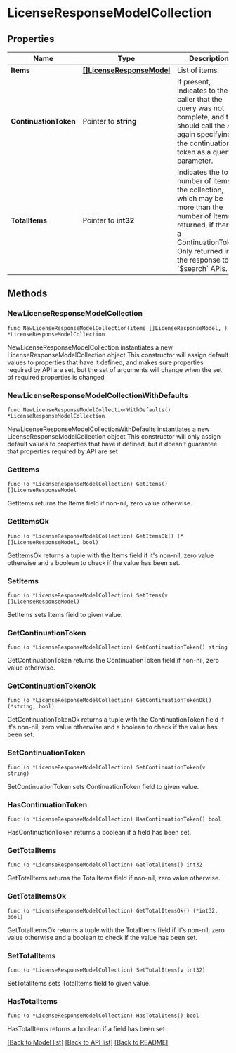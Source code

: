 # LicenseResponseModelCollection

## Properties

Name | Type | Description | Notes
------------ | ------------- | ------------- | -------------
**Items** | [**[]LicenseResponseModel**](LicenseResponseModel.md) | List of items. | 
**ContinuationToken** | Pointer to **string** | If present, indicates to the caller that the query was not complete, and they should call the API again specifying the continuation token as a query parameter. | [optional] 
**TotalItems** | Pointer to **int32** | Indicates the total number of items in the collection, which may be more than the number of Items returned, if there is a ContinuationToken.  Only returned in the response to &#x60;$search&#x60; APIs. | [optional] 

## Methods

### NewLicenseResponseModelCollection

`func NewLicenseResponseModelCollection(items []LicenseResponseModel, ) *LicenseResponseModelCollection`

NewLicenseResponseModelCollection instantiates a new LicenseResponseModelCollection object
This constructor will assign default values to properties that have it defined,
and makes sure properties required by API are set, but the set of arguments
will change when the set of required properties is changed

### NewLicenseResponseModelCollectionWithDefaults

`func NewLicenseResponseModelCollectionWithDefaults() *LicenseResponseModelCollection`

NewLicenseResponseModelCollectionWithDefaults instantiates a new LicenseResponseModelCollection object
This constructor will only assign default values to properties that have it defined,
but it doesn't guarantee that properties required by API are set

### GetItems

`func (o *LicenseResponseModelCollection) GetItems() []LicenseResponseModel`

GetItems returns the Items field if non-nil, zero value otherwise.

### GetItemsOk

`func (o *LicenseResponseModelCollection) GetItemsOk() (*[]LicenseResponseModel, bool)`

GetItemsOk returns a tuple with the Items field if it's non-nil, zero value otherwise
and a boolean to check if the value has been set.

### SetItems

`func (o *LicenseResponseModelCollection) SetItems(v []LicenseResponseModel)`

SetItems sets Items field to given value.


### GetContinuationToken

`func (o *LicenseResponseModelCollection) GetContinuationToken() string`

GetContinuationToken returns the ContinuationToken field if non-nil, zero value otherwise.

### GetContinuationTokenOk

`func (o *LicenseResponseModelCollection) GetContinuationTokenOk() (*string, bool)`

GetContinuationTokenOk returns a tuple with the ContinuationToken field if it's non-nil, zero value otherwise
and a boolean to check if the value has been set.

### SetContinuationToken

`func (o *LicenseResponseModelCollection) SetContinuationToken(v string)`

SetContinuationToken sets ContinuationToken field to given value.

### HasContinuationToken

`func (o *LicenseResponseModelCollection) HasContinuationToken() bool`

HasContinuationToken returns a boolean if a field has been set.

### GetTotalItems

`func (o *LicenseResponseModelCollection) GetTotalItems() int32`

GetTotalItems returns the TotalItems field if non-nil, zero value otherwise.

### GetTotalItemsOk

`func (o *LicenseResponseModelCollection) GetTotalItemsOk() (*int32, bool)`

GetTotalItemsOk returns a tuple with the TotalItems field if it's non-nil, zero value otherwise
and a boolean to check if the value has been set.

### SetTotalItems

`func (o *LicenseResponseModelCollection) SetTotalItems(v int32)`

SetTotalItems sets TotalItems field to given value.

### HasTotalItems

`func (o *LicenseResponseModelCollection) HasTotalItems() bool`

HasTotalItems returns a boolean if a field has been set.


[[Back to Model list]](../README.md#documentation-for-models) [[Back to API list]](../README.md#documentation-for-api-endpoints) [[Back to README]](../README.md)


